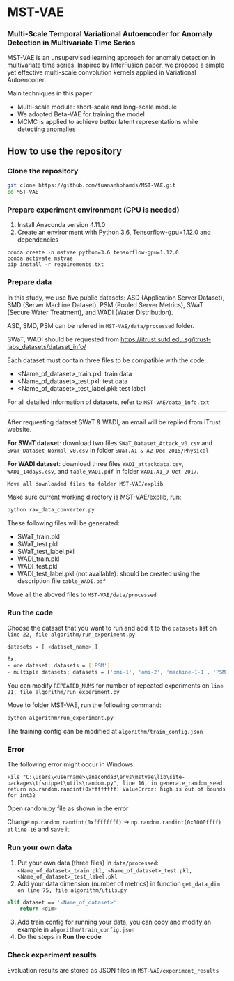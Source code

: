 # MST-VAE
### Multi-Scale Temporal Variational Autoencoder for Anomaly Detection in Multivariate Time Series

MST-VAE is an unsupervised learning approach for anomaly detection in multivariate time series. Inspired by InterFusion paper, we propose a simple yet effective multi-scale convolution kernels applied in Variational Autoencoder. 

Main techniques in this paper:
- Multi-scale module: short-scale and long-scale module
- We adopted Beta-VAE for training the model
- MCMC is applied to achieve better latent representations while detecting anomalies

## How to use the repository
### Clone the repository
```bash
git clone https://github.com/tuananhphamds/MST-VAE.git
cd MST-VAE
```

### Prepare experiment environment (GPU is needed)
1. Install Anaconda version 4.11.0
2. Create an environment with Python 3.6, Tensorflow-gpu=1.12.0 and dependencies
```
conda create -n mstvae python=3.6 tensorflow-gpu=1.12.0
conda activate mstvae
pip install -r requirements.txt
```

### Prepare data
In this study, we use five public datasets: ASD (Application Server Dataset), SMD (Server Machine Dataset), PSM (Pooled Server Metrics), SWaT (Secure Water Treatment), and WADI (Water Distribution).

ASD, SMD, PSM can be refered in ``MST-VAE/data/processed`` folder.

SWaT, WADI should be requested from https://itrust.sutd.edu.sg/itrust-labs_datasets/dataset_info/

Each dataset must contain three files to be compatible with the code:
- <Name_of_dataset>_train.pkl: train data
- <Name_of_dataset>_test.pkl: test data
- <Name_of_dataset>_test_label.pkl: test label

For all detailed information of datasets, refer to ``MST-VAE/data_info.txt``
___
After requesting dataset SWaT & WADI, an email will be replied from iTrust website.

**For SWaT dataset**: 
download two files ``SWaT_Dataset_Attack_v0.csv`` and ``SWaT_Dataset_Normal_v0.csv`` in folder ``SWaT.A1 & A2_Dec 2015/Physical``

**For WADI dataset**:
download three files ``WADI_attackdata.csv``, ``WADI_14days.csv``, and ``table_WADI.pdf`` in folder ``WADI.A1_9 Oct 2017``.

```bash
Move all downloaded files to folder MST-VAE/explib
```
Make sure current working directory is MST-VAE/explib, run:
```bash
python raw_data_converter.py
```

These following files will be generated: 
- SWaT_train.pkl
- SWaT_test.pkl
- SWaT_test_label.pkl
- WADI_train.pkl
- WADI_test.pkl
- WADI_test_label.pkl (not available): should be created using the description file ``table_WADI.pdf``

Move all the aboved files to ``MST-VAE/data/processed``
### Run the code
Choose the dataset that you want to run and add it to the ``datasets`` list on ``line 22, file algorithm/run_experiment.py``
```bash
datasets = [ <dataset_name>,]

Ex: 
- one dataset: datasets = ['PSM']
- multiple datasets: datasets = ['omi-1', 'omi-2', 'machine-1-1', 'PSM']
```
You can modify ``REPEATED_NUMS`` for number of repeated experiments on ``line 21, file algorithm/run_experiment.py``


Move to folder MST-VAE, run the following command:
```bash
python algorithm/run_experiment.py
```

The training config can be modified at ``algorithm/train_config.json``

### Error
The following error might occur in Windows: 

``File "C:\Users\<username>\anaconda3\envs\mstvae\lib\site-packages\tfsnippet\utils\random.py", line 16, in generate_random_seed
    return np.random.randint(0xffffffff) ValueError: high is out of bounds for int32`` 

Open random.py file as shown in the error

Change ``np.random.randint(0xffffffff)`` -> ``np.random.randint(0x0000ffff)`` at ``line 16`` and save it.

### Run your own data
1. Put your own data (three files) in ``data/processed``: ``<Name_of_dataset>_train.pkl, <Name_of_dataset>_test.pkl, <Name_of_dataset>_test_label.pkl``
2. Add your data dimension (number of metrics) in function ``get_data_dim on line 75, file algorithm/utils.py``
```bash
elif dataset == '<Name_of_dataset>':
    return <dim>
```
3. Add train config for running your data, you can copy and modify an example in ``algorithm/train_config.json`` 
4. Do the steps in **Run the code**

### Check experiment results
Evaluation results are stored as JSON files in ``MST-VAE/experiment_results``
